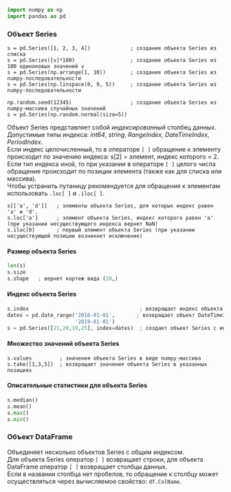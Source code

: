 ``` python
import numpy as np
import pandas as pd
```
### Объект Series
``` pyhon
s = pd.Series([1, 2, 3, 4])             ; создание объекта Series из списка
s = pd.Series([v]*100)                  ; создание объекта Series из 100 одинаковых значений v
s = pd.Series(np.arrange(1, 10))        ; создание объекта Series из numpy-последовательности
s = pd.Series(np.linspace(0, 9, 5))     ; создание объекта Series из numpy-последовательности

np.random.seed(12345)                   ; создание объекта Series из numpy-массива случайных значений
s = pd.Series(np.random.normal(size=5))
```
Объект Series представляет собой _индексированный_ столбец данных.  
Допустимые типы индекса: _int64_, _string_, _RangeIndex_, _DateTimeIndex_, _PeriodIndex_.  
Если индекс целочисленный, то в операторе `[ ]` обращение к элементу происходит по значению индекса: s[2] = элемент, индекс которого = 2.  
Если тип индекса иной, то при указании в операторе `[ ]` целого числа обращение происходит по позиции элемента (также как для списка или массива).  
Чтобы устранить путаницу рекомендуется для обращения к элементам использовать `.loc[ ]` и `.iloc[ ]`.
```
s[['a', 'd']]   ; элементы объекта Series, для которых индекс равен 'a' и 'd'.
s.loc['a']      ; элемент объекта Series, индекс которого равен 'a' (при указании несуществующего индекса вернет NaN)
s.iloc[0]       ; первый элемент объекта Series (при указании несуществующей позиции возникнет исключение)
```

#### Размер объекта Series
``` python
len(s)
s.size
s.shape   ; вернет кортеж вида (10,)
```

#### Индекс объекта Series
``` python
s.index                                    ; возвращает индекс объекта Series
dates = pd.date_range('2016-01-01',       ; возвращает объект DateTimeIndex (можно указать параметр freq='D'|'M'|'Y')
                      '2019-01-01')
s = pd.Series([21,20,19,25], index=dates)  ; создает объект Series с индексом типа DateTimeIndex - временной ряд (лишние даты индекса отбрасываются)
```

#### Множество значений объекта Series
```
s.values         ; значения объекта Series в виде numpy-массива
s.take([1,3,5])  ; возвращает значения объекта Series в указанных позициях
```

#### Описательные статистики для объекта Series
``` python
s.median()
s.mean()
s.max()
s.min()
```

### Объект DataFrame
Объединяет несколько объектов Series с общим индексом.  
Для объекта Series оператор `[ ]` возвращает строки, для объекта DataFrame оператор `[ ]` возвращает столбцы данных.  
Если в названии столбца нет пробелов, то обращение к столбцу может осуществляться через вычисляемое свойство: `df.ColName`.
